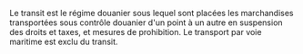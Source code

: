 Le transit est le régime douanier sous lequel sont
placées les marchandises transportées sous contrôle douanier d'un point
à un autre en suspension des droits et taxes, et mesures de prohibition.
Le transport par voie maritime est exclu du transit.